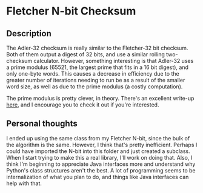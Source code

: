 # Fletcher N-bit Checksum

## Description
The Adler-32 checksum is really similar to the Fletcher-32 bit checksum. Both of them output a digest of 32 bits, and use a similar rolling two-checksum calculator. However, something interesting is that Adler-32 uses a prime modulus (65521, the largest prime that fits in a 16 bit digest), and only one-byte words. This causes a decrease in efficiency due to the greater number of iterations needing to run be as a result of the smaller word size, as well as due to the prime modulus (a costly computation).

The prime modulus is pretty clever, in theory. There's an excellent write-up [here](https://stackoverflow.com/questions/927277/why-modulo-65521-in-adler-32-checksum-algorithm), and I encourage you to check it out if you're interested.

## Personal thoughts
I ended up using the same class from my Fletcher N-bit, since the bulk of the algorithm is the same. However, I think that's pretty inefficient. Perhaps I could have imported the N-bit into this folder and just created a subclass. When I start trying to make this a real library, I'll work on doing that. Also, I think I'm beginning to appreciate Java interfaces more and understand why Python's class structures aren't the best. A lot of programming seems to be internalization of what you plan to do, and things like Java interfaces can help with that.
